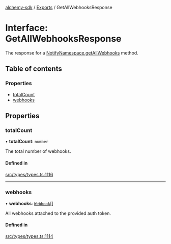 [alchemy-sdk](../README.md) / [Exports](../modules.md) / GetAllWebhooksResponse

# Interface: GetAllWebhooksResponse

The response for a [NotifyNamespace.getAllWebhooks](../classes/NotifyNamespace.md#getallwebhooks) method.

## Table of contents

### Properties

- [totalCount](GetAllWebhooksResponse.md#totalcount)
- [webhooks](GetAllWebhooksResponse.md#webhooks)

## Properties

### totalCount

• **totalCount**: `number`

The total number of webhooks.

#### Defined in

[src/types/types.ts:1116](https://github.com/alchemyplatform/alchemy-sdk-js/blob/8c9409f/src/types/types.ts#L1116)

___

### webhooks

• **webhooks**: [`Webhook`](Webhook.md)[]

All webhooks attached to the provided auth token.

#### Defined in

[src/types/types.ts:1114](https://github.com/alchemyplatform/alchemy-sdk-js/blob/8c9409f/src/types/types.ts#L1114)

